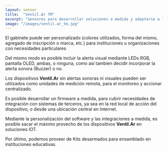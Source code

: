 ```yaml
---
layout: sensor
title:  "Ventil.Ar TM"
excerpt: "Sensores para desarrollar soluciones a medida y adaptarse a las necesidades más específicas."
image: "/images/ventil.ar_tm.jpg"
---
```


<p>
El gabinete puede ser personalizado (colores utilizados, forma del mismo, agregado de inscripción o marca, etc.) para instituciones u organizaciones con necesidades particulares
</p>
<p>
Del mismo modo es posible incluir la alerta visual mediante LEDs RGB, pantalla OLED, ambas, o ninguna, como así tambien decidir incorporar la alerta sonora (Buzzer) o no.
</p>
<p>
Los dispositivos <b>Ventil.Ar</b> sin alertas sonoras ni visuales pueden ser utilizados como unidades de medición remota, para el monitoreo y accionar centralizado.
</p>
<p>
Es posible desarrollar un firmware a medida, para cubrir necesidades de integración con sistemas de terceros, ya sea en la red local de acción del dispositivo, o desde una ubicación central en Internet.
</p>
<p>
Mediante la personalización del software y las integraciones a medida, es posible sacar el máximo provecho de los dispositivos <b>Ventil.Ar</b> en soluciones IOT.
</p>
<p>
Por último, podemos proveer de Kits desarmados para ensamblado en instituciones educativas.
</p>
